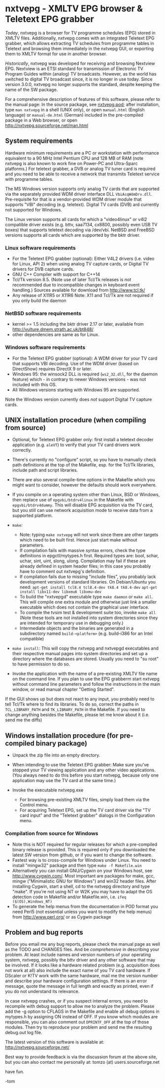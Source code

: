 # nxtvepg - XMLTV EPG browser & Teletext EPG grabber

*Today*, nxtvepg is a browser for TV programme schedules (EPG) stored in XMLTV
files. Additionally, nxtvepg comes with an integrated Teletext EPG grabber,
which allows extracting TV schedules from programme tables in Teletext and
browsing them immediately in the nxtvepg GUI, or exporting them to XMLTV
format for use in another browser.

*Historically*, nxtvepg was developed for receiving and browsing Nextview EPG.
Nextview is an ETSI standard for transmission of Electronic TV Program Guides
within (analog) TV broadcasts. However, as the world has switched to digital
TV broadcast since, it is no longer in use today. Since version 3.0.0, nxtvepg
no longer supports the standard, despite keeping the name of the SW package.

For a comprehensive description of features of this software, please refer
to the manual page: In the source package, see [nxtvepg.pod](./nxtvepg.pod);
after installation, type `man nxtvepg` in a shell (UNIX only), or open
`manual.html` (English language) or `manual-de.html` (German) included in the
pre-compiled package in a Web browser, or open
<http://nxtvepg.sourceforge.net/man.html>

## System requirements

Hardware minimum requirements are a PC or workstation with performance
equivalent to a 90 MHz Intel Pentium CPU and 128 MB of RAM (note nxtvepg is
also known to work fine on Power-PC and Ultra-Sparc platforms.) For teletext
grabber, a DVB or analog TV tuner card is required and you need to be able
to receive a network that transmits Teletext service with programme tables.

The MS Windows version supports only analog TV cards that are supported via
the separately provided WDM driver interface DLL `VbiAcqWdmDrv.dll`.
Pre-requisite for that is a vendor-provided WDM driver module that supports
"VBI" decoding (e.g. teletext). Digital TV cards (DVB) ard currently not
supported for Windows.

The Linux version supports all cards for which a "video4linux" or v4l2
compatible driver exists (e.g. bttv, saa7134, cx8800, possibly even USB
TV boxes) that supports teletext decoding via /dev/vbi.  NetBSD and FreeBSD
versions supports all cards which are supported by the bktr driver.

### Linux software requirements

- For the Teletext EPG grabber (optional): Either V4L2 drivers (i.e. video for
  Linux, API 2) when using analog TV capture cards, or Digital TV drivers for
  DVB capture cards.
- GNU C++ Compiler with support for C++14
- Tcl/Tk version 8.5. (Note use of later Tcl/Tk releases is *not* recommended
  due to incompatible changes in keyboard event handling.)
  Sources available for download from <http://www.tcl.tk/>
- Any release of X11R5 or X11R6
  Note: X11 and Tcl/Tk are not required if you only build the daemon

### NetBSD software requirements

- kernel >= 1.5 including the bktr driver 2.17 or later,
  available from <http://vulture.dmem.strath.ac.uk/bt848/>
- other dependencies are same as for Linux.

### Windows software requirements

- For the Teletext EPG grabber (optional): A WDM driver for your TV card
  that supports VBI decoding. Use of the WDM driver (based on DirectShow)
  requires DirectX 9 or later.
- Windows 95: the winsock2 DLL is required (`ws2_32.dll`, for the daemon
  feature) which - in contrary to newer Windows versions - was not included
  with this OS.
- All Windows versions starting with Windows 95 are supported.

Note the Windows version currently does *not* support Digital TV capture
cards.


## UNIX installation procedure (when compiling from source)

- Optional, for Teletext EPG grabber only: first install a teletext decoder
  application (e.g. `aleVT`) to verify that your TV card drivers work correctly.

- There's currently no "configure" script, so you have to manually check
  path definitions at the top of the Makefile, esp. for the Tcl/Tk libraries,
  include path and script libraries.

- There are also several compile-time options in the Makefile which you
  might want to consider, however the defaults should work everywhere.

- If you compile on a operating system other than Linux, BSD or Windows,
  then replace use of `epgvbi/btdrv4linux` in the Makefile with
  `epgvbi/btdrv4dummy`. This will disable EPG acquisition via the TV card, but
  you still can use network acquisition mode to receive data from a supported
  platform.

- `make`:
    * Note: typing `make nxtvepg` will not work since there are other targets
      which need to be built first.  Hence just start make without parameters.
    * If compilation fails with massive syntax errors, check the type
      definitions in epgctl/mytypes.h first.  Required types are: bool,
      schar, uchar, sint, uint, slong, ulong.  Compilation may fail if these
      are already defined in system header files; in this case you probably
      have to comment out nxtvepg's definition.
    * If compilation fails due to missing "include files", you probably lack
      development versions of standard libraries. On Debian/Ubuntu you need:
      `apt-get install tcl8.4 tcl8.4-dev tk8.4 tk8.4-dev`
      `apt-get install libx11-dev libxmu6 libxmu-dev`
    * To build the "nxtvepgd" executable type `make daemon` or `make all`.
      This will compile one extra module and otherwise just link a smaller
      executable which does not contain the graphical user interface.
    * To compile the tvsim test & development suite too, invoke `make all`
      (Note these tools are not installed into system directories since they
      are intended for temporary use in debugging only.)
    * Intermediate objects and the binaries are generated in a subdirectory
      named `build-<platform>` (e.g. build-i386 for an Intel compatible)

- `make install`:
  This will copy the nxtvepg and nxtvepgd executables and their respective
  manual pages into system directories and set up a directory where the
  databases are stored.  Usually you need to "su root" to have permission
  to do so.

- Invoke the application with the name of a pre-existing XMLTV file name on
  the command line. If you plan to use the EPG grabberm start nxtvepg without
  command line parameters and follow the instructions in the main window, or
  read manual chapter "Getting Started".

If the GUI shows up but does not react to any input, you probably
need to tell Tcl/Tk where to find its libraries. To do so, correct
the paths in `TCL_LIBRARY_PATH` and `TK_LIBRARY_PATH` in the Makefile.
If you need to change anything besides the Makefile, please let me
know about it (i.e. send me the diffs)


## Windows installation procedure (for pre-compiled binary package)

- Unpack the zip file into an empty directory.

- When intending to use the Teletext EPG grabber: Make sure you've stopped
  your TV viewing application and any other video applications. (You always
  need to do this before you start nxtvepg, because only one application may
  use the TV card at the same time.)

- Invoke the executable nxtvepg.exe

    * For browsing pre-existing XMLTV files, simply load them via the
      Control menu.
    * For acquiring Teletext EPG, set up the TV card driver via the
      "TV card input" and the "Teletext grabber" dialogs in the Configuration
      menu.

### Compilation from source for Windows

- Note this is NOT required for regular releases for which a pre-compiled
  binary release is provided. This is required only if you downloaded the
  latest SW version from github, or if you want to change the software.
- Fastest way is to cross-compile for Windows under Linux.  You need to
  install "mingw32" package and then type `make -f Makefile.win`
- Alternatively you can install GNU/Cygwin on your Windows host, see
  <http://www.cygwin.com/>.  Most important are packages for make, gcc,
  mingw ("Minimalistic GNU for Windows") and win32 header files.  After
  installing Cygwin, start a shell, cd to the nxtvepg directory and type
  "make".  If you're not using NT or W2K you may have to adapt the OS
  detection code in Makefile and/or Makefile.win, i.e.
  `ifeq ($(OS),Windows_NT)`
- To generate the help menus from the documentation in POD format you
  need Perl5 (not essential unless you want to modify the help menus)
  from <http://www.perl.org/> or as Cygwin package


## Problem and bug reports

Before you email me any bug reports, please check the manual page as well
as the TODO and CHANGES files. And be *comprehensive* in describing your
problem. At least include names and version numbers of your operating system,
nxtvepg, possibly the bttv driver and any other software that may be
involved. If it looks like a hardware related problem (e.g. acquisition
does not work at all) also include the exact name of you TV card hardware.
If DScaler or K!TV work with the same hardware, mail me the version number and
describe your hardware configuration settings. If there is an error message,
quote the message in full length and exactly as printed, even if you do not
understand its relevance.

In case nxtvepg crashes, or if you suspect internal errors, you need to
recompile with debug support to allow me to analyze the problem.  Please
add the -g option to CFLAGS in the Makefile and enable all debug options in
mytypes.h by assigning ON instead of OFF. If you know which modules are
responsible, you can also comment out `DPRINTF_OFF` at the top of those
modules. Then try to reproduce your problem and send me the resulting
debug.out log file.

The latest version of this software is available at:
<http://nxtvepg.sourceforge.net/>

Best way to provide feedback is via the discussion forum at the above site,
but you can also contact me personally at: tomzo (at) users.sourceforge.net

have fun.

-tom
